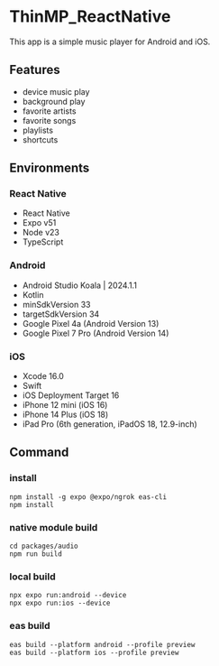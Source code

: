 # ThinMP_ReactNative
This app is a simple music player for Android and iOS.

## Features

* device music play
* background play
* favorite artists
* favorite songs
* playlists
* shortcuts

## Environments

### React Native

* React Native
* Expo v51
* Node v23
* TypeScript

### Android

* Android Studio Koala | 2024.1.1
* Kotlin
* minSdkVersion 33
* targetSdkVersion 34
* Google Pixel 4a (Android Version 13)
* Google Pixel 7 Pro (Android Version 14)

### iOS

* Xcode 16.0
* Swift
* iOS Deployment Target 16
* iPhone 12 mini (iOS 16)
* iPhone 14 Plus (iOS 18)
* iPad Pro (6th generation, iPadOS 18, 12.9-inch)

## Command

### install

```
npm install -g expo @expo/ngrok eas-cli
npm install
```

### native module build

```
cd packages/audio
npm run build
```

### local build

```
npx expo run:android --device
npx expo run:ios --device
```

### eas build

```
eas build --platform android --profile preview
eas build --platform ios --profile preview
```
